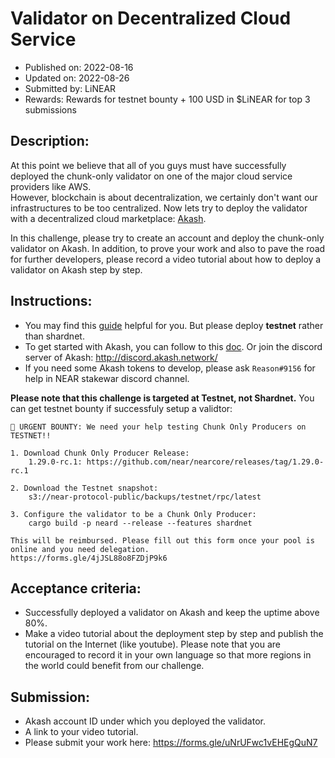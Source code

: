 # Validator on Decentralized Cloud Service
* Published on: 2022-08-16
* Updated on: 2022-08-26
* Submitted by: LiNEAR
* Rewards: Rewards for testnet bounty + 100 USD in $LiNEAR for top 3 submissions

## Description:
At this point we believe that all of you guys must have successfully deployed the chunk-only validator on one of the major cloud service providers like AWS.     
However, blockchain is  about decentralization,  we certainly don't want our infrastructures to be too centralized. Now lets try to deploy the validator with a decentralized cloud marketplace: [Akash](https://docs.akash.network/).
        
In this challenge, please try to create an account and deploy the chunk-only validator on Akash. In addition, to prove your work and also to pave the road for further developers, please record a video tutorial about how to deploy a validator on Akash step by step.

## Instructions:
- You may find this [guide](https://github.com/Dimokus88/near/blob/main/Guide_EN.md) helpful for you. But please deploy **testnet** rather than shardnet. 
- To get started with Akash, you can follow to this [doc](https://docs.akash.network/guides/cli/detailed-steps). Or join the discord server of Akash: http://discord.akash.network/
- If you need some Akash tokens to develop, please ask `Reason#9156` for help in NEAR stakewar discord channel.

**Please note that this challenge is targeted at Testnet, not Shardnet.** You can get testnet bounty if successfuly setup a validtor:
```
📣 URGENT BOUNTY: We need your help testing Chunk Only Producers on TESTNET!! 

1. Download Chunk Only Producer Release:
    1.29.0-rc.1: https://github.com/near/nearcore/releases/tag/1.29.0-rc.1

2. Download the Testnet snapshot:
    s3://near-protocol-public/backups/testnet/rpc/latest

3. Configure the validator to be a Chunk Only Producer:
    cargo build -p neard --release --features shardnet

This will be reimbursed. Please fill out this form once your pool is online and you need delegation.
https://forms.gle/4jJSL88o8FZDjP9k6
```

## Acceptance criteria:
- Successfully deployed a validator on Akash and keep the uptime above 80%.
- Make a video tutorial about the deployment step by step and publish the tutorial on the Internet (like youtube). Please note that you are encouraged to record it in your own language so that more regions in the world could benefit from our challenge.

## Submission:
- Akash account ID under which you deployed the validator.
- A link to your video tutorial.
- Please submit your work here: https://forms.gle/uNrUFwc1vEHEgQuN7
